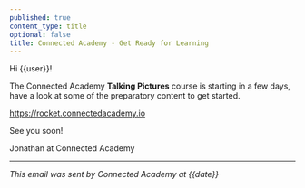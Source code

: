 ```yaml
---
published: true
content_type: title
optional: false
title: Connected Academy - Get Ready for Learning
---
```

Hi {{user}}!

The Connected Academy **Talking Pictures** course is starting in a few days, have a look at some of the preparatory content to get started.

https://rocket.connectedacademy.io

See you soon!

Jonathan at Connected Academy

----
_This email was sent by Connected Academy at {{date}}_

